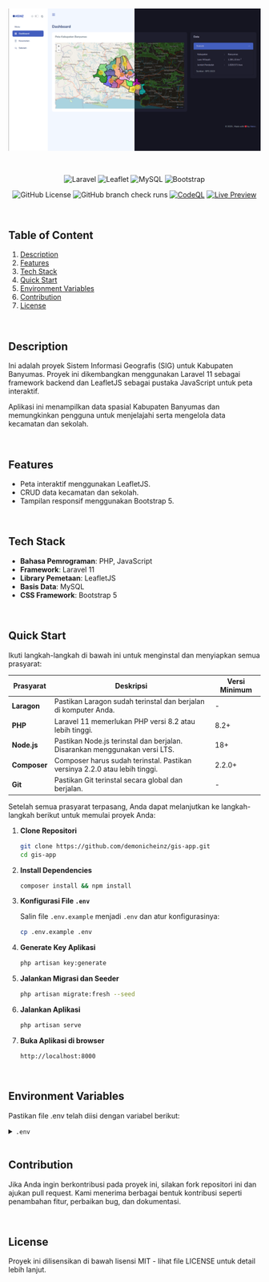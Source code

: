 <div align="center">

<br>

![Banner](https://github.com/demonicheinz/gis-app/blob/test/assets/project-banner.png)

<br>

![Laravel](https://img.shields.io/badge/Laravel-%23FF2D20.svg?logo=laravel&logoColor=white)
![Leaflet](https://img.shields.io/badge/Leaflet-color?style=flat&logo=leaflet&color=%23199900)
![MySQL](https://img.shields.io/badge/MySQL-color?style=flat&logo=mysql&logoColor=white&color=%234479A1)
![Bootstrap](https://img.shields.io/badge/Bootstrap-color?style=flat&logo=bootstrap&logoColor=white&color=%237952B3)

![GitHub License](https://img.shields.io/github/license/demonicheinz/gis-app?label=License)
![GitHub branch check runs](https://img.shields.io/github/check-runs/demonicheinz/gis-app/main?logo=github&label=Checks)
[![CodeQL](https://github.com/demonicheinz/gis-app/actions/workflows/github-code-scanning/codeql/badge.svg)](https://github.com/demonicheinz/gis-app/actions/workflows/github-code-scanning/codeql)
[![Live Preview](https://img.shields.io/badge/Live%20Preview-➚-blue)](https://sig.heinz.id/)

</div>

<br>

## Table of Content

1. [Description](#description)
2. [Features](#features)
3. [Tech Stack](#tech-stack)
4. [Quick Start](#quick-start)
5. [Environment Variables](#environment-variables)
6. [Contribution](#contribution)
7. [License](#license)

<br>

## Description

Ini adalah proyek Sistem Informasi Geografis (SIG) untuk Kabupaten Banyumas. Proyek ini dikembangkan menggunakan Laravel 11 sebagai framework backend dan LeafletJS sebagai pustaka JavaScript untuk peta interaktif.

Aplikasi ini menampilkan data spasial Kabupaten Banyumas dan memungkinkan pengguna untuk menjelajahi serta mengelola data kecamatan dan sekolah.

<br>

## Features

- Peta interaktif menggunakan LeafletJS.
- CRUD data kecamatan dan sekolah.
- Tampilan responsif menggunakan Bootstrap 5.

<br>

## Tech Stack

- **Bahasa Pemrograman**: PHP, JavaScript
- **Framework**: Laravel 11
- **Library Pemetaan**: LeafletJS
- **Basis Data**: MySQL
- **CSS Framework**: Bootstrap 5

<br>

## Quick Start

Ikuti langkah-langkah di bawah ini untuk menginstal dan menyiapkan semua prasyarat:

| **Prasyarat** | **Deskripsi**                                                              | **Versi Minimum** |
| ------------- | -------------------------------------------------------------------------- | ----------------- |
| **Laragon**   | Pastikan Laragon sudah terinstal dan berjalan di komputer Anda.            | -                 |
| **PHP**       | Laravel 11 memerlukan PHP versi 8.2 atau lebih tinggi.                     | 8.2+              |
| **Node.js**   | Pastikan Node.js terinstal dan berjalan. Disarankan menggunakan versi LTS. | 18+               |
| **Composer**  | Composer harus sudah terinstal. Pastikan versinya 2.2.0 atau lebih tinggi. | 2.2.0+            |
| **Git**       | Pastikan Git terinstal secara global dan berjalan.                         | -                 |

Setelah semua prasyarat terpasang, Anda dapat melanjutkan ke langkah-langkah berikut untuk memulai proyek Anda:

1.  **Clone Repositori**

    ```bash
    git clone https://github.com/demonicheinz/gis-app.git
    cd gis-app
    ```

2.  **Install Dependencies**

    ```bash
    composer install && npm install
    ```

3.  **Konfigurasi File `.env`**

    Salin file `.env.example` menjadi `.env` dan atur konfigurasinya:

    ```bash
    cp .env.example .env
    ```

4.  **Generate Key Aplikasi**

    ```bash
    php artisan key:generate
    ```

5.  **Jalankan Migrasi dan Seeder**

    ```bash
    php artisan migrate:fresh --seed
    ```

6.  **Jalankan Aplikasi**

    ```bash
    php artisan serve
    ```

7.  **Buka Aplikasi di browser**

    ```
    http://localhost:8000
    ```

<br>

## Environment Variables

Pastikan file .env telah diisi dengan variabel berikut:

<details>
<summary><code>.env</code></summary>

```env
APP_NAME="SIG Banyumas"

DB_DATABASE=gis_app
DB_USERNAME=root
DB_PASSWORD=

MAIL_MAILER=smtp
MAIL_HOST=smtp.example.com
MAIL_PORT=587
MAIL_USERNAME=your-email@example.com
MAIL_PASSWORD=your-password
```

</details>

<br>

## Contribution

Jika Anda ingin berkontribusi pada proyek ini, silakan fork repositori ini dan ajukan pull request. Kami menerima berbagai bentuk kontribusi seperti penambahan fitur, perbaikan bug, dan dokumentasi.

<br>

## License

Proyek ini dilisensikan di bawah lisensi MIT - lihat file LICENSE untuk detail lebih lanjut.

<br>
